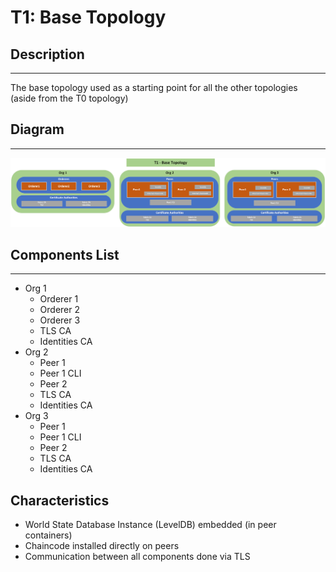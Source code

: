 # T1: Base Topology
## Description
---
The base topology used as a starting point for all the other topologies (aside from the T0 topology)
## Diagram
---
![Diagram of components](../image_store/T1.png)

## Components List
---
* Org 1
  * Orderer 1
  * Orderer 2
  * Orderer 3
  * TLS CA
  * Identities CA
* Org 2
  * Peer 1
  * Peer 1 CLI
  * Peer 2
  * TLS CA
  * Identities CA
* Org 3
  * Peer 1
  * Peer 1 CLI
  * Peer 2
  * TLS CA
  * Identities CA
  
## Characteristics

- World State Database Instance (LevelDB) embedded (in peer containers)
- Chaincode installed directly on peers
- Communication between all components done via TLS